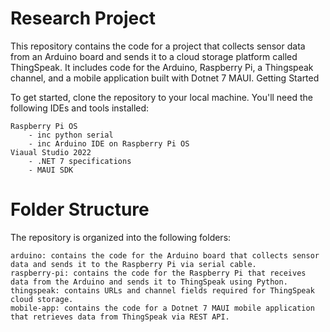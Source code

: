 # Research Project


This repository contains the code for a project that collects sensor data from an Arduino board and sends it to a cloud storage platform called ThingSpeak. It includes code for the Arduino, Raspberry Pi, a Thingspeak channel, and a mobile application built with Dotnet 7 MAUI.
Getting Started

To get started, clone the repository to your local machine. You'll need the following IDEs and tools installed:

    Raspberry Pi OS
        - inc python serial
        - inc Arduino IDE on Raspberry Pi OS
    Viaual Studio 2022
        - .NET 7 specifications
        - MAUI SDK

# Folder Structure

The repository is organized into the following folders:

    arduino: contains the code for the Arduino board that collects sensor data and sends it to the Raspberry Pi via serial cable.
    raspberry-pi: contains the code for the Raspberry Pi that receives data from the Arduino and sends it to ThingSpeak using Python.
    thingspeak: contains URLs and channel fields required for ThingSpeak cloud storage.
    mobile-app: contains the code for a Dotnet 7 MAUI mobile application that retrieves data from ThingSpeak via REST API.

